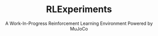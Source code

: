 <center>
<h1>RLExperiments</h1>
<p>A Work-In-Progress Reinforcement Learning Environment Powered by MuJoCo</p>
</center>